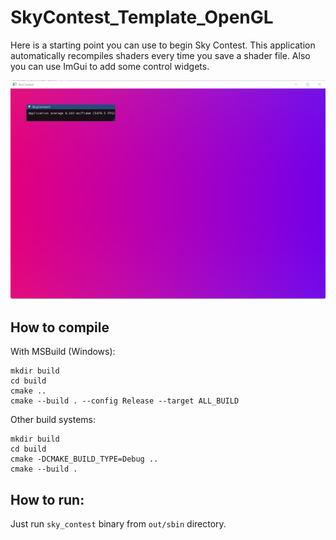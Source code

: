 # SkyContest_Template_OpenGL

Here is a starting point you can use to begin Sky Contest. This application automatically recompiles shaders every time you save a shader file. Also you can use ImGui to add some control widgets.

![](Screenshot.png)

## How to compile

With MSBuild (Windows):

```
mkdir build
cd build
cmake ..
cmake --build . --config Release --target ALL_BUILD
```

Other build systems:

```
mkdir build
cd build
cmake -DCMAKE_BUILD_TYPE=Debug ..
cmake --build .
```

## How to run:

Just run `sky_contest` binary from `out/sbin` directory.
